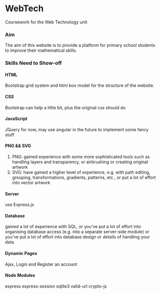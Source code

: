 # WebTech
Coursework for the Web Technology unit
### Aim
The aim of this website is to provide a platform for primary school students to improve their mathematical skills.
### Skills Need to Show-off
#### HTML
Bootstrap grid system and html box model for the structure of the website.
#### CSS
Bootstrap can help a little bit, plus the original css should do
#### JavaScript
JQuery for now, may use angular in the future to implement some fancy stuff
#### PNG && SVG
1. PNG: gained experience with some more sophisticated tools such as handling layers and transparency, or airbrushing or creating original artwork
2. SVG: have gained a higher level of experience, e.g. with path editing, grouping, transformations, gradients, patterns, etc., or put a lot of effort into vector artwork

#### Server
use Express.js

#### Database
gained a lot of experience with SQL, or you've put a lot of effort into organising database access (e.g. into a separate server-side module) or you've put a lot of effort into database design or details of handling your data

#### Dynamic Pages
Ajax, Login and Register an account

#### Node Modules
express
express-session
sqlite3
valid-url
crypto-js
